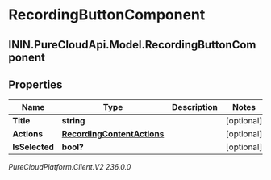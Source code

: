 # RecordingButtonComponent

## ININ.PureCloudApi.Model.RecordingButtonComponent

## Properties

|Name | Type | Description | Notes|
|------------ | ------------- | ------------- | -------------|
| **Title** | **string** |  | [optional] |
| **Actions** | [**RecordingContentActions**](RecordingContentActions) |  | [optional] |
| **IsSelected** | **bool?** |  | [optional] |



_PureCloudPlatform.Client.V2 236.0.0_
